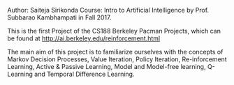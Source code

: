 Author: Saiteja Sirikonda
Course: Intro to Artificial Intelligence by Prof. Subbarao Kambhampati in Fall 2017.

This is the first Project of the CS188 Berkeley Pacman Projects, which can be found at http://ai.berkeley.edu/reinforcement.html

The main aim of this project is to familiarize ourselves with the concepts of Markov Decision Processes, Value Iteration, Policy Iteration, Re-inforcement Learning, Active & Passive Learning, Model and Model-free learning, Q-Learning and Temporal Difference Learning. 